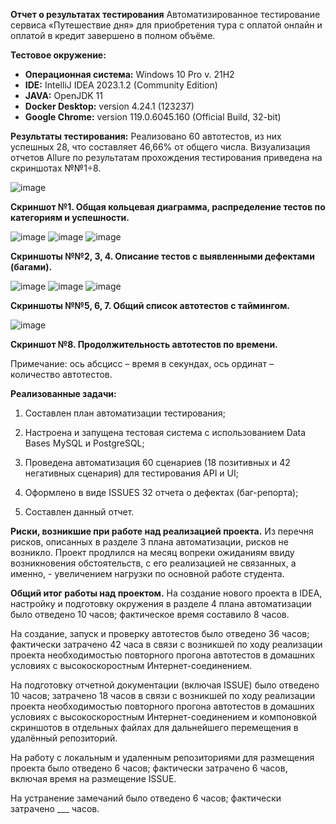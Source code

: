 **Отчет о результатах тестирования**
Автоматизированное тестирование сервиса «Путешествие дня» для приобретения тура с оплатой онлайн и оплатой в кредит завершено в полном объёме.

**Тестовое окружение:**
- **Операционная система:** Windows 10 Pro v. 21H2
- **IDE:** IntelliJ IDEA 2023.1.2 (Community Edition)
- **JAVA:** OpenJDK 11
- **Docker Desktop:** version 4.24.1 (123237)
- **Google Chrome:** version  119.0.6045.160 (Official Build, 32-bit)

**Результаты тестирования:**
Реализовано 60 автотестов, из них успешных 28, что составляет 46,66% от общего числа.
Визуализация отчетов Allure по результатам прохождения тестирования приведена на скриншотах №№1÷8.

![image](https://github.com/Sergey30ssw/Final_work_SSW_03/assets/133129423/04449fab-82af-4554-87ba-c1ac139669fa)

**Скриншот №1. Общая кольцевая диаграмма, распределение тестов по категориям и успешности.**

![image](https://github.com/Sergey30ssw/Final_work_SSW_03/assets/133129423/93f79e51-0751-4e7c-ba95-6163db4e4623)
![image](https://github.com/Sergey30ssw/Final_work_SSW_03/assets/133129423/08dc1bb6-ba9d-4678-aef9-cb7dec889661)
![image](https://github.com/Sergey30ssw/Final_work_SSW_03/assets/133129423/c349b8d3-3f21-4830-90a8-3a6b11c77ff4)

**Скриншоты №№2, 3, 4. Описание тестов с выявленными дефектами (багами).**

![image](https://github.com/Sergey30ssw/Final_work_SSW_03/assets/133129423/e6b66499-e642-486b-abd9-db6a97898836)
![image](https://github.com/Sergey30ssw/Final_work_SSW_03/assets/133129423/d44bb8c1-a0cd-4fce-b401-8c9b33cec2f4)
![image](https://github.com/Sergey30ssw/Final_work_SSW_03/assets/133129423/7e484b65-33ce-4bd7-8e8d-8aa52604f1ca)

**Скриншоты №№5, 6, 7. Общий список автотестов с таймингом.**

![image](https://github.com/Sergey30ssw/Final_work_SSW_03/assets/133129423/e5023358-5d68-48cc-9e9d-2ba6f1ab0942)

**Скриншот №8. Продолжительность автотестов по времени.**

Примечание: ось абсцисс – время в секундах, ось ординат – количество автотестов.

**Реализованные задачи:**
1) Составлен план автоматизации тестирования;

2) Настроена и запущена тестовая система с использованием Data Bases MySQL и PostgreSQL;

3) Проведена автоматизация 60 сценариев (18 позитивных и 42 негативных сценария) для тестирования API и UI;

4) Оформлено в виде ISSUES 32 отчета о дефектах (баг-репорта);

5) Составлен данный отчет.

**Риски, возникшие при работе над реализацией проекта.**
Из перечня рисков, описанных в разделе 3 плана автоматизации, рисков не возникло. Проект продлился на месяц вопреки ожиданиям ввиду возникновения обстоятельств, с его реализацией не связанных, а именно, - увеличением нагрузки по основной работе студента.

**Общий итог работы над проектом.**
На создание нового проекта в IDEA, настройку и подготовку окружения в разделе 4 плана автоматизации было отведено 10 часов; фактическое время составило 8 часов.

На создание, запуск и проверку автотестов было отведено 36 часов; фактически затрачено 42 часа в связи с возникшей по ходу реализации проекта необходимостью повторного прогона автотестов в домашних условиях с высокоскоростным Интернет-соединением.

На подготовку отчетной документации (включая ISSUE) было отведено 10 часов; затрачено 18 часов в связи с возникшей по ходу реализации проекта необходимостью повторного прогона автотестов в домашних условиях с высокоскоростным Интернет-соединением и компоновкой скриншотов в отдельных файлах для дальнейшего перемещения в удалённый репозиторий.

На работу с локальным и удаленным репозиториями для размещения проекта было отведено 6 часов; фактически затрачено 6 часов, включая время на размещение ISSUE.

На устранение замечаний было отведено 6 часов; фактически затрачено ___ часов.






